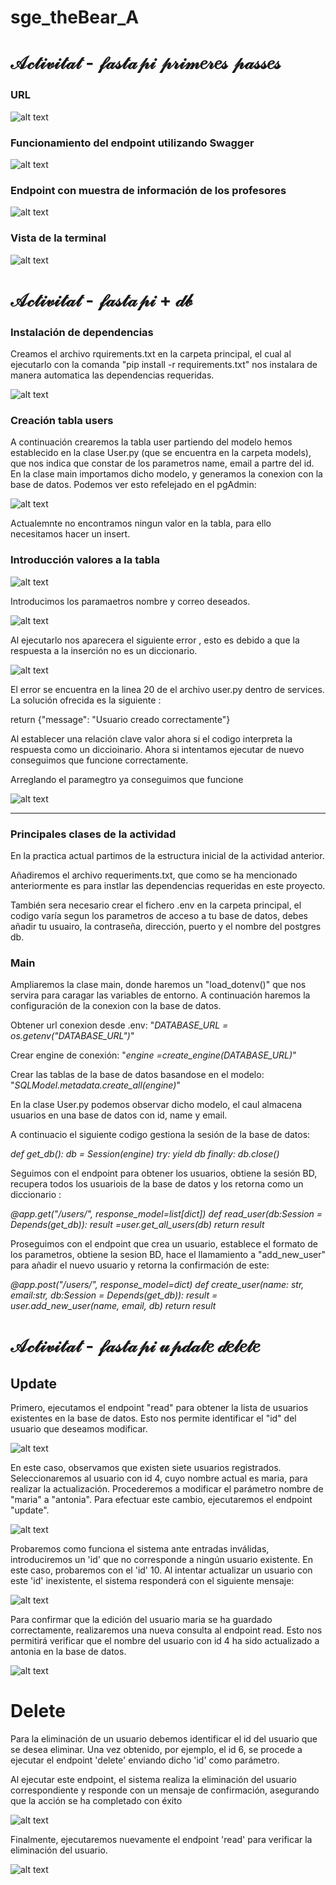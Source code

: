 # sge_theBear_A

# 𝒜𝒸𝓉𝒾𝓋𝒾𝓉𝒶𝓉 - 𝒻𝒶𝓈𝓉𝒶𝓅𝒾 𝓅𝓇𝒾𝓂𝑒𝓇𝑒𝓈 𝓅𝒶𝓈𝓈𝑒𝓈
### URL 
![alt text](image-1.png)

### Funcionamiento del endpoint utilizando Swagger
![alt text](image.png)



### Endpoint con muestra de información de los profesores

![alt text](image-3.png)

### Vista de la terminal 

![alt text](image-2.png)

# 𝒜𝒸𝓉𝒾𝓋𝒾𝓉𝒶𝓉 - 𝒻𝒶𝓈𝓉𝒶𝓅𝒾 + 𝒹𝒷

### Instalación de dependencias 

Creamos el archivo rquirements.txt en la carpeta principal, el cual al ejecutarlo con la comanda "pip install -r requirements.txt" nos instalara de manera automatica las dependencias requeridas. 

![alt text](image-4.png)

### Creación tabla users 



A continuación crearemos la tabla user partiendo del modelo hemos establecido en la clase User.py (que se encuentra en la carpeta models), que nos indica que constar de los parametros name, email a partre del id. En la clase main importamos dicho modelo, y generamos la conexion con la base de datos. Podemos ver esto refelejado en el pgAdmin:

![alt text](image-10.png)

Actualemnte no encontramos ningun valor en la tabla, para ello necesitamos hacer un insert.

### Introducción valores a la tabla 
![alt text](image-6.png)

Introducimos los paramaetros nombre y correo deseados.  

![alt text](image-7.png)

Al ejecutarlo  nos aparecera el siguiente  error , esto es debido  a que la respuesta a la inserción no es un diccionario.  

![alt text](image-8.png)

El error se encuentra en la linea 20 de el archivo user.py dentro de services. La solución ofrecida es la siguiente : 

return {"message": "Usuario creado correctamente"}

Al establecer una relación clave valor ahora si el codigo interpreta la respuesta como un diccioinario. Ahora si intentamos ejecutar de nuevo conseguimos que funcione correctamente. 

Arreglando el paramegtro ya conseguimos que funcione 

![alt text](image-9.png)

***
### Principales clases de la actividad

En la practica actual partimos de la estructura inicial de la actividad anterior. 

Añadiremos  el archivo requeriments.txt, que como se ha mencionado anteriormente es para instlar las dependencias requeridas en este proyecto. 

También sera necesario crear el fichero .env en la carpeta principal, el codigo varía segun los parametros de acceso a tu base de datos, debes añadir tu usuairo, la contraseña, dirección, puerto  y el nombre del postgres db. 

### Main 
Ampliaremos la clase main, donde haremos un "load_dotenv()"  que nos servira para caragar las variables de entorno. A continuación  haremos la configuración de la conexion con la base de datos. 

Obtener url conexion desde .env: 
"*DATABASE_URL = os.getenv("DATABASE_URL")*"

Crear engine de conexión: 
"*engine =create_engine(DATABASE_URL)*"

Crear las tablas de la base de datos basandose en el modelo: 
"*SQLModel.metadata.create_all(engine)*"

En la clase User.py podemos observar dicho modelo, el caul almacena usuarios en una base de datos con id, name y email. 

A continuacio el siguiente codigo gestiona la sesión de la base de datos: 

*def get_db():
    db = Session(engine)
    try:
        yield db
    finally:
        db.close()*

Seguimos con el endpoint para obtener los usuarios, obtiene la sesión BD, recupera todos los usuariois de la base de datos y los retorna como un diccionario :

*@app.get("/users/", response_model=list[dict])
def read_user(db:Session = Depends(get_db)):
    result =user.get_all_users(db)
    return result*

Proseguimos con el endpoint que crea  un usuario, establece el formato de los parametros, obtiene la sesion BD, hace el llamamiento a "add_new_user" para añadir el nuevo usuario y retorna la confirmación de este: 

*@app.post("/users/", response_model=dict)
def create_user(name: str, email:str, db:Session = Depends(get_db)):
    result = user.add_new_user(name, email, db)
    return result*

# 𝒜𝒸𝓉𝒾𝓋𝒾𝓉𝒶𝓉 - 𝒻𝒶𝓈𝓉𝒶𝓅𝒾 𝓊𝓅𝒹𝒶𝓉𝑒 𝒹𝑒𝓁𝑒𝓉𝑒

## Update 

Primero, ejecutamos el endpoint "read" para obtener la lista de usuarios existentes en la base de datos. Esto nos permite identificar el "id" del usuario que deseamos modificar.

![alt text](image-11.png)

En este caso, observamos que existen siete usuarios registrados. Seleccionaremos al usuario con id 4, cuyo nombre actual es maria, para realizar la actualización. Procederemos a modificar el parámetro nombre de "maria" a "antonia". Para efectuar este cambio, ejecutaremos el endpoint "update". 

![alt text](image-13.png)

Probaremos como funciona el sistema ante entradas inválidas, introduciremos un 'id' que no corresponde a ningún usuario existente. En este caso, probaremos con el 'id' 10. Al intentar actualizar un usuario con este 'id' inexistente, el sistema responderá con el siguiente mensaje: 

![alt text](image-14.png)

Para confirmar que la edición del usuario maria se ha guardado correctamente, realizaremos una nueva consulta al endpoint read. Esto nos permitirá verificar que el nombre del usuario con id 4 ha sido actualizado a antonia en la base de datos.

![alt text](image-15.png)

# Delete
Para la eliminación de un usuario debemos identificar el id del usuario que se desea eliminar. Una vez obtenido, por ejemplo, el id 6, se procede a ejecutar el endpoint 'delete' enviando dicho 'id' como parámetro. 

Al ejecutar este endpoint, el sistema realiza la eliminación del usuario correspondiente y responde con un mensaje de confirmación, asegurando que la acción se ha completado con éxito 

![alt text](image-17.png)

Finalmente, ejecutaremos nuevamente el endpoint 'read' para verificar la eliminación del usuario.

![alt text](image-18.png)